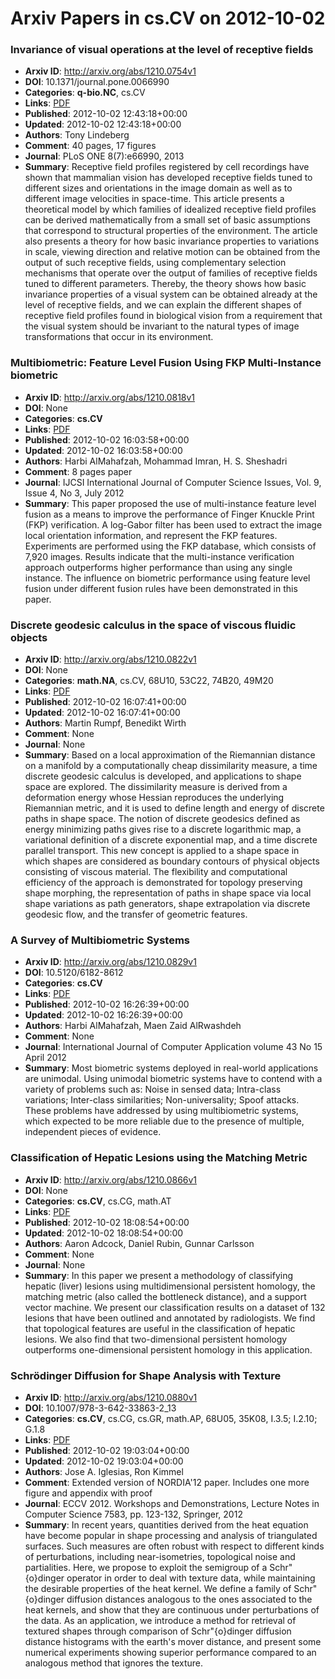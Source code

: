 # Arxiv Papers in cs.CV on 2012-10-02
### Invariance of visual operations at the level of receptive fields
- **Arxiv ID**: http://arxiv.org/abs/1210.0754v1
- **DOI**: 10.1371/journal.pone.0066990
- **Categories**: **q-bio.NC**, cs.CV
- **Links**: [PDF](http://arxiv.org/pdf/1210.0754v1)
- **Published**: 2012-10-02 12:43:18+00:00
- **Updated**: 2012-10-02 12:43:18+00:00
- **Authors**: Tony Lindeberg
- **Comment**: 40 pages, 17 figures
- **Journal**: PLoS ONE 8(7):e66990, 2013
- **Summary**: Receptive field profiles registered by cell recordings have shown that mammalian vision has developed receptive fields tuned to different sizes and orientations in the image domain as well as to different image velocities in space-time. This article presents a theoretical model by which families of idealized receptive field profiles can be derived mathematically from a small set of basic assumptions that correspond to structural properties of the environment. The article also presents a theory for how basic invariance properties to variations in scale, viewing direction and relative motion can be obtained from the output of such receptive fields, using complementary selection mechanisms that operate over the output of families of receptive fields tuned to different parameters. Thereby, the theory shows how basic invariance properties of a visual system can be obtained already at the level of receptive fields, and we can explain the different shapes of receptive field profiles found in biological vision from a requirement that the visual system should be invariant to the natural types of image transformations that occur in its environment.



### Multibiometric: Feature Level Fusion Using FKP Multi-Instance biometric
- **Arxiv ID**: http://arxiv.org/abs/1210.0818v1
- **DOI**: None
- **Categories**: **cs.CV**
- **Links**: [PDF](http://arxiv.org/pdf/1210.0818v1)
- **Published**: 2012-10-02 16:03:58+00:00
- **Updated**: 2012-10-02 16:03:58+00:00
- **Authors**: Harbi AlMahafzah, Mohammad Imran, H. S. Sheshadri
- **Comment**: 8 pages paper
- **Journal**: IJCSI International Journal of Computer Science Issues, Vol. 9,
  Issue 4, No 3, July 2012
- **Summary**: This paper proposed the use of multi-instance feature level fusion as a means to improve the performance of Finger Knuckle Print (FKP) verification. A log-Gabor filter has been used to extract the image local orientation information, and represent the FKP features. Experiments are performed using the FKP database, which consists of 7,920 images. Results indicate that the multi-instance verification approach outperforms higher performance than using any single instance. The influence on biometric performance using feature level fusion under different fusion rules have been demonstrated in this paper.



### Discrete geodesic calculus in the space of viscous fluidic objects
- **Arxiv ID**: http://arxiv.org/abs/1210.0822v1
- **DOI**: None
- **Categories**: **math.NA**, cs.CV, 68U10, 53C22, 74B20, 49M20
- **Links**: [PDF](http://arxiv.org/pdf/1210.0822v1)
- **Published**: 2012-10-02 16:07:41+00:00
- **Updated**: 2012-10-02 16:07:41+00:00
- **Authors**: Martin Rumpf, Benedikt Wirth
- **Comment**: None
- **Journal**: None
- **Summary**: Based on a local approximation of the Riemannian distance on a manifold by a computationally cheap dissimilarity measure, a time discrete geodesic calculus is developed, and applications to shape space are explored. The dissimilarity measure is derived from a deformation energy whose Hessian reproduces the underlying Riemannian metric, and it is used to define length and energy of discrete paths in shape space. The notion of discrete geodesics defined as energy minimizing paths gives rise to a discrete logarithmic map, a variational definition of a discrete exponential map, and a time discrete parallel transport. This new concept is applied to a shape space in which shapes are considered as boundary contours of physical objects consisting of viscous material. The flexibility and computational efficiency of the approach is demonstrated for topology preserving shape morphing, the representation of paths in shape space via local shape variations as path generators, shape extrapolation via discrete geodesic flow, and the transfer of geometric features.



### A Survey of Multibiometric Systems
- **Arxiv ID**: http://arxiv.org/abs/1210.0829v1
- **DOI**: 10.5120/6182-8612
- **Categories**: **cs.CV**
- **Links**: [PDF](http://arxiv.org/pdf/1210.0829v1)
- **Published**: 2012-10-02 16:26:39+00:00
- **Updated**: 2012-10-02 16:26:39+00:00
- **Authors**: Harbi AlMahafzah, Maen Zaid AlRwashdeh
- **Comment**: None
- **Journal**: International Journal of Computer Application volume 43 No 15
  April 2012
- **Summary**: Most biometric systems deployed in real-world applications are unimodal. Using unimodal biometric systems have to contend with a variety of problems such as: Noise in sensed data; Intra-class variations; Inter-class similarities; Non-universality; Spoof attacks. These problems have addressed by using multibiometric systems, which expected to be more reliable due to the presence of multiple, independent pieces of evidence.



### Classification of Hepatic Lesions using the Matching Metric
- **Arxiv ID**: http://arxiv.org/abs/1210.0866v1
- **DOI**: None
- **Categories**: **cs.CV**, cs.CG, math.AT
- **Links**: [PDF](http://arxiv.org/pdf/1210.0866v1)
- **Published**: 2012-10-02 18:08:54+00:00
- **Updated**: 2012-10-02 18:08:54+00:00
- **Authors**: Aaron Adcock, Daniel Rubin, Gunnar Carlsson
- **Comment**: None
- **Journal**: None
- **Summary**: In this paper we present a methodology of classifying hepatic (liver) lesions using multidimensional persistent homology, the matching metric (also called the bottleneck distance), and a support vector machine. We present our classification results on a dataset of 132 lesions that have been outlined and annotated by radiologists. We find that topological features are useful in the classification of hepatic lesions. We also find that two-dimensional persistent homology outperforms one-dimensional persistent homology in this application.



### Schrödinger Diffusion for Shape Analysis with Texture
- **Arxiv ID**: http://arxiv.org/abs/1210.0880v1
- **DOI**: 10.1007/978-3-642-33863-2_13
- **Categories**: **cs.CV**, cs.CG, cs.GR, math.AP, 68U05, 35K08, I.3.5; I.2.10; G.1.8
- **Links**: [PDF](http://arxiv.org/pdf/1210.0880v1)
- **Published**: 2012-10-02 19:03:04+00:00
- **Updated**: 2012-10-02 19:03:04+00:00
- **Authors**: Jose A. Iglesias, Ron Kimmel
- **Comment**: Extended version of NORDIA'12 paper. Includes one more figure and
  appendix with proof
- **Journal**: ECCV 2012. Workshops and Demonstrations, Lecture Notes in Computer
  Science 7583, pp. 123-132, Springer, 2012
- **Summary**: In recent years, quantities derived from the heat equation have become popular in shape processing and analysis of triangulated surfaces. Such measures are often robust with respect to different kinds of perturbations, including near-isometries, topological noise and partialities. Here, we propose to exploit the semigroup of a Schr\"{o}dinger operator in order to deal with texture data, while maintaining the desirable properties of the heat kernel. We define a family of Schr\"{o}dinger diffusion distances analogous to the ones associated to the heat kernels, and show that they are continuous under perturbations of the data. As an application, we introduce a method for retrieval of textured shapes through comparison of Schr\"{o}dinger diffusion distance histograms with the earth's mover distance, and present some numerical experiments showing superior performance compared to an analogous method that ignores the texture.



